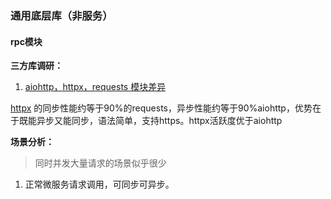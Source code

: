 ### 通用底层库（非服务）



#### rpc模块

**三方库调研：**

1. [aiohttp，httpx，requests 模块差异](https://zhuanlan.zhihu.com/p/103711201) 

[httpx](https://www.python-httpx.org/quickstart/) 的同步性能约等于90%的requests，异步性能约等于90%aiohttp，优势在于既能异步又能同步，语法简单，支持https。httpx活跃度优于aiohttp

**场景分析：**

> 同时并发大量请求的场景似乎很少

1. 正常微服务请求调用，可同步可异步。

